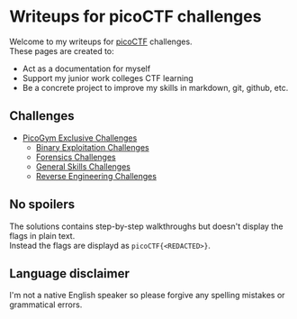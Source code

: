 # Writeups for picoCTF challenges

Welcome to my writeups for [picoCTF](https://play.picoctf.org/login) challenges.  
These pages are created to:
* Act as a documentation for myself
* Support my junior work colleges CTF learning
* Be a concrete project to improve my skills in markdown, git, github, etc.

## Challenges

- [PicoGym Exclusive Challenges](picoGym_Exclusive/README.md)
  - [Binary Exploitation Challenges](picoGym_Exclusive/Binary_Exploitation/README.md)
  - [Forensics Challenges](picoGym_Exclusive/Forensics/README.md)
  - [General Skills Challenges](picoGym_Exclusive/General_Skills/README.md)
  - [Reverse Engineering Challenges](picoGym_Exclusive/Reverse_Engineering/README.md)

## No spoilers

The solutions contains step-by-step walkthroughs but doesn't display the flags in plain text.  
Instead the flags are displayd as `picoCTF{<REDACTED>}`.

## Language disclaimer

I'm not a native English speaker so please forgive any spelling mistakes or grammatical errors.
